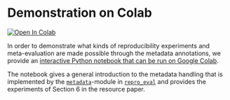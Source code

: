 # Demonstration on Colab

[![Open In Colab](https://colab.research.google.com/assets/colab-badge.svg)]()

In order to demonstrate what kinds of reproducibility experiments and meta-evaluation are made possible through the metadata annotations, we provide an [interactive Python notebook that can be run on Google Colab]().

The notebook gives a general introduction to the metadata handling that is implemented by the [`metadata`](https://github.com/irgroup/repro_eval/blob/8799a61611b39dd798df2767370c1dca4ce9792f/repro_eval/metadata.py)-module in [`repro_eval`](https://github.com/irgroup/repro_eval) and provides the experiments of Section 6 in the resource paper.